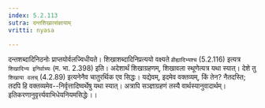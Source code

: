 ```yaml
---
index: 5.2.113
sutra: दन्तशिखात्संज्ञायाम्
vritti: nyasa

---
```

दन्तशब्दादिनिठनोः प्राप्तयोर्वलज्विधीयते। शिखाशब्दादिनिप्रत्ययो वक्ष्यते `व्रीह्यादिभ्यश्च` (5.2.116) इत्यत्र `शिखादिभ्य इनिर्वाच्यः` (म. भा. 2.398) इति। अदेशार्थं शिखाग्रहणम्, शिखावला स्थूणेत्यत्र यथा स्यात्। देशे तु `शिखाया वलच्` (4.2.89) इत्यनेनैव चातुरर्थिक एव सिद्धः। यद्येवम्, इदमेव वक्तव्यम्, किं तेन? नैतदस्ति; तदपि हि वक्तव्यमेव--निर्वृत्तादिष्वर्थेषु यथा स्यात्। अत्रापि सञ्ज्ञाग्रहणं तस्यै वार्थस्यानुवादार्थम्। इतिकरणानुवृर्त्त्यवाभिधेयनियमसिद्धेः।।